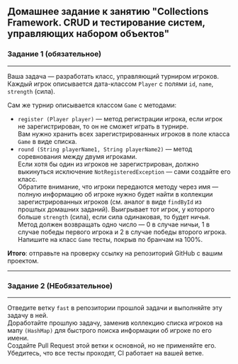 ## Домашнее задание к занятию "Collections Framework. CRUD и тестирование систем, управляющих набором объектов"  

### Задание 1 (обязательное)
______________________________
Ваша задача — разработать класс, управляющий турниром игроков. Каждый игрок описывается дата-классом `Player` с полями `id`, `name`, `strength` (сила).

Сам же турнир описывается классом `Game` с методами:

- `register (Player player)` — метод регистрации игрока, если игрок не зарегистрирован, то он не сможет играть в турнире.  
Вам нужно хранить всех зарегистрированных игроков в поле класса `Game` в виде списка.
- `round (String playerName1, String playerName2)` — метод соревнования между двумя игроками.  
Если хотя бы один из игроков не зарегистрирован, должно выкинуться исключение `NotRegisteredException` — сами создайте его класс.  
Обратите внимание, что игроки передаются методу через имя — полную информацию об игроке нужно будет найти в коллекции зарегистрированных игроков (см. аналог в виде `findById` из прошлых домашних заданий). Выигрывает тот игрок, у которого больше `strength` (сила), если сила одинаковая, то будет ничья. Метод должен возвращать одно число — 0 в случае ничьи, 1 в случае победы первого игрока и 2 в случае победы второго игрока.
Напишите на класс `Game` тесты, покрыв по бранчам на 100%.

**Итого**: отправьте на проверку ссылку на репозиторий GitHub с вашим проектом.
__________________________
### Задание 2 (НЕобязательное)  
________________________________
Отведите ветку `fast` в репозитории прошлой задачи и выполняйте эту задачу в ней.  
Доработайте прошлую задачу, заменив коллекцию списка игроков на мапу `(HashMap)` для быстрого поиска информации об игроке по его имени.  
Создайте Pull Request этой ветки к основной, но не применяйте его.  
Убедитесь, что все тесты проходят, CI работает на вашей ветке.